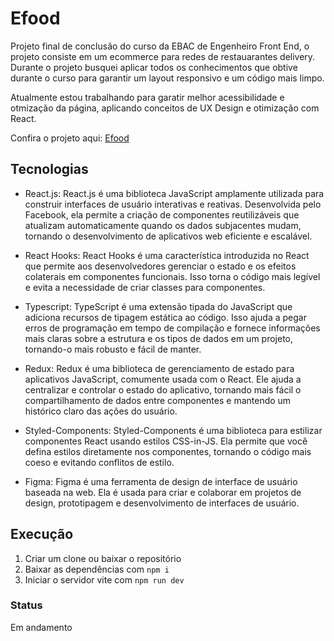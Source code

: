 # Efood
Projeto final de conclusão do curso da EBAC de Engenheiro Front End, o projeto consiste em um ecommerce para redes de restauarantes delivery.
Durante o projeto busquei aplicar todos os conhecimentos que obtive durante o curso para garantir um layout responsivo e um código mais limpo.

Atualmente estou trabalhando para garatir melhor acessibilidade e otmização da página, aplicando conceitos de UX Design e otimização com React.

Confira o projeto aqui: [Efood](https://efood-ecommerce-jhuly.vercel.app/)

## Tecnologias
- React.js: 
React.js é uma biblioteca JavaScript amplamente utilizada para construir interfaces de usuário interativas e reativas. Desenvolvida pelo Facebook, ela permite a criação de componentes reutilizáveis que atualizam automaticamente quando os dados subjacentes mudam, tornando o desenvolvimento de aplicativos web eficiente e escalável.

- React Hooks:
React Hooks é uma característica introduzida no React que permite aos desenvolvedores gerenciar o estado e os efeitos colaterais em componentes funcionais. Isso torna o código mais legível e evita a necessidade de criar classes para componentes.

- Typescript:
TypeScript é uma extensão tipada do JavaScript que adiciona recursos de tipagem estática ao código. Isso ajuda a pegar erros de programação em tempo de compilação e fornece informações mais claras sobre a estrutura e os tipos de dados em um projeto, tornando-o mais robusto e fácil de manter.

- Redux:
Redux é uma biblioteca de gerenciamento de estado para aplicativos JavaScript, comumente usada com o React. Ele ajuda a centralizar e controlar o estado do aplicativo, tornando mais fácil o compartilhamento de dados entre componentes e mantendo um histórico claro das ações do usuário.

- Styled-Components:
Styled-Components é uma biblioteca para estilizar componentes React usando estilos CSS-in-JS. Ela permite que você defina estilos diretamente nos componentes, tornando o código mais coeso e evitando conflitos de estilo.

- Figma:
Figma é uma ferramenta de design de interface de usuário baseada na web. Ela é usada para criar e colaborar em projetos de design, prototipagem e desenvolvimento de interfaces de usuário.

## Execução
1. Criar um clone ou baixar o repositório
2. Baixar as dependências com `npm i`
3. Iniciar o servidor vite com `npm run dev`

### Status
Em andamento

